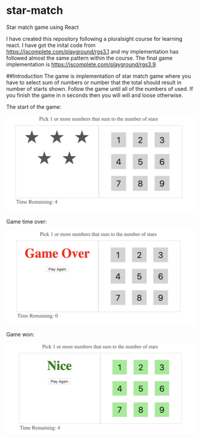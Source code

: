# star-match

Star match game using React

I have created this repository following a pluralsight course for learning react. I have got the inital code from https://jscomplete.com/playground/rgs3.1 and my implementation has followed almost the same pattern within the course. The final game implementation is https://jscomplete.com/playground/rgs3.9.

##Introduction
The game is implementation of star match game where you have to select sum of numbers or number that the total should result in number of starts shown. Follow the game until all of the numbers of used. If you finish the game in n seconds then you will will and loose otherwise.

The start of the game:

![alt text](https://raw.githubusercontent.com/jawahirlal/star-match/master/game.png?token=ABF4IWI7KUBA5Z6G3GPEEFS4Z45GS)

Game time over:

![alt text](https://raw.githubusercontent.com/jawahirlal/star-match/master/gameover.png?token=ABF4IWLCKRV6ODIQVCU5PFS4Z45K6)

Game won:

![alt text](https://raw.githubusercontent.com/jawahirlal/star-match/master/gamewon.png?token=ABF4IWJVT5WSCFYLW34GHPK4Z45PK)

